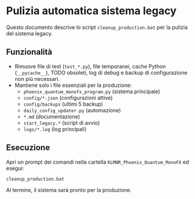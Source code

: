 # Pulizia automatica sistema legacy

Questo documento descrive lo script `cleanup_production.bat` per la pulizia del sistema legacy.

## Funzionalità
- Rimuove file di test (`test_*.py`), file temporanei, cache Python (`__pycache__`), TODO obsoleti, log di debug e backup di configurazione non più necessari.
- Mantiene solo i file essenziali per la produzione:
  - `phoenix_quantum_monofx_program.py` (sistema principale)
  - `config/*.json` (configurazioni attive)
  - `config/backups` (ultimi 5 backup)
  - `daily_config_updater.py` (automazione)
  - `*.md` (documentazione)
  - `start_legacy.*` (script di avvio)
  - `logs/*.log` (log principali)

## Esecuzione

Apri un prompt dei comandi nella cartella `KLMNR_Phoenix_Quantum_MonoFX` ed esegui:
```
cleanup_production.bat
```

Al termine, il sistema sarà pronto per la produzione.
